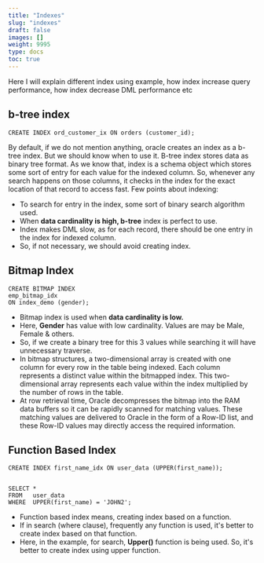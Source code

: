 ```yaml
---
title: "Indexes"
slug: "indexes"
draft: false
images: []
weight: 9995
type: docs
toc: true
---
```


Here I will explain different index using example, how index increase query performance, how index decrease DML performance etc

## b-tree index
    CREATE INDEX ord_customer_ix ON orders (customer_id);
By default, if we do not mention anything, oracle creates an index as a b-tree index. But we should know when to use it. 
B-tree index stores data as binary tree format. As we know that, index is a schema object which stores some sort of entry for each value for the indexed column. So, whenever any search happens on those columns, it checks in the index for the exact location of that record to access fast. Few points about indexing: 

 - To search for entry in the index, some sort of binary search algorithm used.
 - When **data cardinality is high, b-tree** index is perfect to use.
 - Index makes DML slow, as for each record, there should be one entry in the index for indexed column.
 - So, if not necessary, we should avoid creating index.

## Bitmap Index
    CREATE BITMAP INDEX 
    emp_bitmap_idx
    ON index_demo (gender);

 - Bitmap index is used when **data cardinality is low.**
 - Here, **Gender** has value with low cardinality. Values are may be Male, Female & others.
 - So, if we create a binary tree for this 3 values while searching it will have unnecessary traverse. 
- In bitmap structures, a two-dimensional array is created with one column for every row in the table being indexed. Each column represents a distinct value within the bitmapped index. This two-dimensional array represents each value within the index multiplied by the number of rows in the table.
- At row retrieval time, Oracle decompresses the bitmap into the RAM data buffers so it can be rapidly scanned for matching values. These matching values are delivered to Oracle in the form of a Row-ID list, and these Row-ID values may directly access the required information.

## Function Based Index
    CREATE INDEX first_name_idx ON user_data (UPPER(first_name));


    SELECT *
    FROM   user_data
    WHERE  UPPER(first_name) = 'JOHN2';

- Function based index means, creating index based on a function.
- If in search (where clause), frequently any function is used, it's better to create index based on that function.
- Here, in the example, for search, **Upper()** function is being used. So, it's better to create index using upper function.

